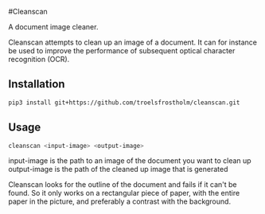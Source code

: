#Cleanscan

A document image cleaner.

Cleanscan attempts to clean up an image of a document. It can for instance be used to improve the performance of subsequent optical character recognition (OCR). 

## Installation

```bash
pip3 install git+https://github.com/troelsfrostholm/cleanscan.git
```

## Usage

```bash
cleanscan <input-image> <output-image>
```

input-image is the path to an image of the document you want to clean up
output-image is the path of the cleaned up image that is generated

Cleanscan looks for the outline of the document and fails if it can't be found. So it only works on a rectangular piece of paper, with the entire paper in the picture, and preferably a contrast with the background. 
